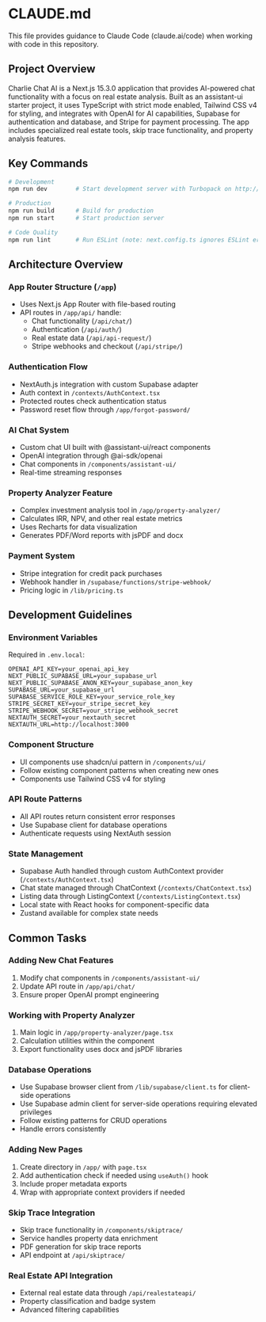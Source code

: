 # CLAUDE.md

This file provides guidance to Claude Code (claude.ai/code) when working with code in this repository.

## Project Overview

Charlie Chat AI is a Next.js 15.3.0 application that provides AI-powered chat functionality with a focus on real estate analysis. Built as an assistant-ui starter project, it uses TypeScript with strict mode enabled, Tailwind CSS v4 for styling, and integrates with OpenAI for AI capabilities, Supabase for authentication and database, and Stripe for payment processing. The app includes specialized real estate tools, skip trace functionality, and property analysis features.

## Key Commands

```bash
# Development
npm run dev        # Start development server with Turbopack on http://localhost:3000

# Production
npm run build      # Build for production
npm run start      # Start production server

# Code Quality
npm run lint       # Run ESLint (note: next.config.ts ignores ESLint errors during builds)
```

## Architecture Overview

### App Router Structure (`/app`)
- Uses Next.js App Router with file-based routing
- API routes in `/app/api/` handle:
  - Chat functionality (`/api/chat/`)
  - Authentication (`/api/auth/`)
  - Real estate data (`/api/api-request/`)
  - Stripe webhooks and checkout (`/api/stripe/`)

### Authentication Flow
- NextAuth.js integration with custom Supabase adapter
- Auth context in `/contexts/AuthContext.tsx`
- Protected routes check authentication status
- Password reset flow through `/app/forgot-password/`

### AI Chat System
- Custom chat UI built with @assistant-ui/react components
- OpenAI integration through @ai-sdk/openai
- Chat components in `/components/assistant-ui/`
- Real-time streaming responses

### Property Analyzer Feature
- Complex investment analysis tool in `/app/property-analyzer/`
- Calculates IRR, NPV, and other real estate metrics
- Uses Recharts for data visualization
- Generates PDF/Word reports with jsPDF and docx

### Payment System
- Stripe integration for credit pack purchases
- Webhook handler in `/supabase/functions/stripe-webhook/`
- Pricing logic in `/lib/pricing.ts`

## Development Guidelines

### Environment Variables
Required in `.env.local`:
```
OPENAI_API_KEY=your_openai_api_key
NEXT_PUBLIC_SUPABASE_URL=your_supabase_url
NEXT_PUBLIC_SUPABASE_ANON_KEY=your_supabase_anon_key
SUPABASE_URL=your_supabase_url
SUPABASE_SERVICE_ROLE_KEY=your_service_role_key
STRIPE_SECRET_KEY=your_stripe_secret_key
STRIPE_WEBHOOK_SECRET=your_stripe_webhook_secret
NEXTAUTH_SECRET=your_nextauth_secret
NEXTAUTH_URL=http://localhost:3000
```

### Component Structure
- UI components use shadcn/ui pattern in `/components/ui/`
- Follow existing component patterns when creating new ones
- Components use Tailwind CSS v4 for styling

### API Route Patterns
- All API routes return consistent error responses
- Use Supabase client for database operations
- Authenticate requests using NextAuth session

### State Management
- Supabase Auth handled through custom AuthContext provider (`/contexts/AuthContext.tsx`)
- Chat state managed through ChatContext (`/contexts/ChatContext.tsx`)
- Listing data through ListingContext (`/contexts/ListingContext.tsx`)
- Local state with React hooks for component-specific data
- Zustand available for complex state needs

## Common Tasks

### Adding New Chat Features
1. Modify chat components in `/components/assistant-ui/`
2. Update API route in `/app/api/chat/`
3. Ensure proper OpenAI prompt engineering

### Working with Property Analyzer
1. Main logic in `/app/property-analyzer/page.tsx`
2. Calculation utilities within the component
3. Export functionality uses docx and jsPDF libraries

### Database Operations
- Use Supabase browser client from `/lib/supabase/client.ts` for client-side operations
- Use Supabase admin client for server-side operations requiring elevated privileges
- Follow existing patterns for CRUD operations
- Handle errors consistently

### Adding New Pages
1. Create directory in `/app/` with `page.tsx`
2. Add authentication check if needed using `useAuth()` hook
3. Include proper metadata exports
4. Wrap with appropriate context providers if needed

### Skip Trace Integration
- Skip trace functionality in `/components/skiptrace/`
- Service handles property data enrichment
- PDF generation for skip trace reports
- API endpoint at `/api/skiptrace/`

### Real Estate API Integration
- External real estate data through `/api/realestateapi/`
- Property classification and badge system
- Advanced filtering capabilities